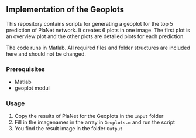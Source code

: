 ## Implementation of the Geoplots

This repository contains scripts for generating a geoplot for the top 5 prediction of PlaNet network. It creates 6 plots in one image. The first plot is an overview plot and the other plots are detailed plots for each prediction.

The code runs in Matlab. All required files and folder structures are included here and should not be changed.

### Prerequisites
- Matlab
- geoplot modul

### Usage
1. Copy the results of PlaNet for the Geoplots in the `Input` folder
2. Fill in the imagenames in the array in `Geoplots.m` and run the script
3. You find the result image in the folder `Output`
